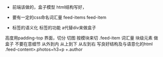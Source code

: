 - 前端该做的，盒子模型
  html结构写好，
- 要有一定的css命名词汇量
  feed-items feed-item

-  标签的语义化 标签的功能
 a代替div来做盒子

 高度用padding-top
 界面，切分 切图
按模块来切 .feed-item     词汇量
块级元素 做盒子 不要在意细节
从外到内 从上到下 从左到右
写良好结构及与语意化的html
.feed-content>.photos+h3+p
+.author